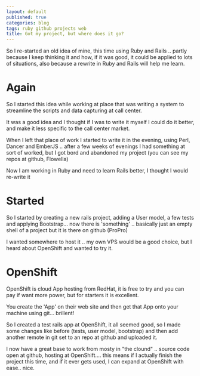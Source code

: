 ```yaml
---
layout: default
published: true
categories: blog
tags: ruby github projects web
title: Got my project, but where does it go?
---
```


So I re-started an old idea of mine, this time using Ruby and Rails .. partly 
because I keep thinking it and how, if it was good, it could be applied to 
lots of situations, also because a rewrite in Ruby and Rails will help me learn.

Again
=====

So I started this idea while working at place that was writing a system to streamline
the scripts and data capturing at call center.

It was a good idea and I thought if I was to write it myself I could do it better, and
make it less specific to the call center market.

When I left that place of work I started to write it in the evening, using Perl,
Dancer and EmberJS .. after a few weeks of evenings I had something at sort of 
worked, but I got bord and abandoned my project (you can see my repos at 
github, Flowella)

Now I am working in Ruby and need to learn Rails better, I thought I would re-write it

Started
=======

So I started by creating a new rails project, adding a User model, a few tests and
applying Bootstrap... now there is 'something' .. basically just an empty shell
of a project but it is there on github (ProPro)

I wanted somewhere to host it .. my own VPS would be a good choice, but I heard about
OpenShift and wanted to try it.

OpenShift
=========

OpenShift is cloud App hosting from RedHat, it is free to try and you can pay if
want more power, but for starters it is excellent.

You create the 'App' on their web site and then get that App onto your machine 
using git... brillent!

So I created a test rails app at OpenShift, it all seemed good, so I made some 
changes like before (tests, user model, bootstrap) and then add another remote 
in git set to an repo at github and uploaded it.

I now have a great base to work from mosty in "the clound" .. source code open
at github, hosting at OpenShift.... this means if I actually finish the project 
this time, and if it ever gets used, I can expand at OpenShift with ease.. nice.


